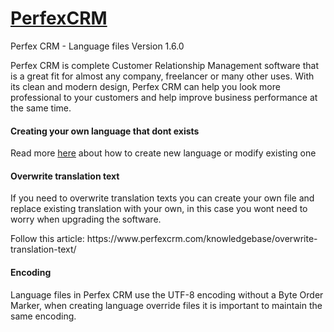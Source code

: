 # <a href="http://perfexcrm.com">PerfexCRM</a>
Perfex CRM - Language files
Version 1.6.0

Perfex CRM is complete Customer Relationship Management software that is a great fit for almost any company, freelancer or many other uses. With its clean and modern design, Perfex CRM can help you look more professional to your customers and help improve business performance at the same time.
<h4>Creating your own language that dont exists</h4>
<p>Read more <a href="https://www.perfexcrm.com/documentation/changing-language/">here</a> about how to create new language or modify existing one</p>
<h4>Overwrite translation text</h4>
<p>
    If you need to overwrite translation texts you can create your own file and replace existing translation with your own, in this case you wont need to worry when upgrading the software.
</p>
<p>
    Follow this article: https://www.perfexcrm.com/knowledgebase/overwrite-translation-text/
</p>
<h4>Encoding</h4>
<p>
    Language files in Perfex CRM use the UTF-8 encoding without a Byte Order Marker, when creating language override files it is important to maintain the same encoding.
</p>
